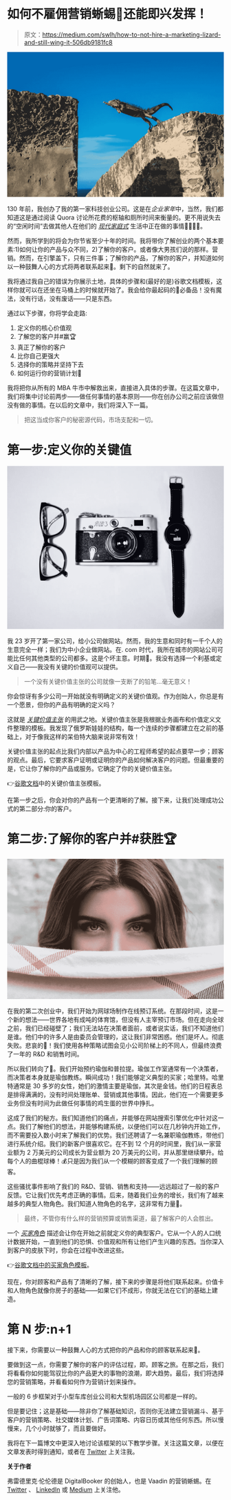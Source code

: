 # 如何不雇佣营销蜥蜴🦎还能即兴发挥！

> 原文：<https://medium.com/swlh/how-to-not-hire-a-marketing-lizard-and-still-wing-it-506db9181fc8>

![](img/15e5ee9fcb336f3048d46ed30071199b.png)

130 年前，我创办了我的第一家科技创业公司。这是在*企业家年*中，当然，我们都知道这是通过阅读 Quora 讨论所花费的枢轴和厕所时间来衡量的。更不用说失去的“空闲时间”去做其他人在他们的 [*现代家庭式*](http://www.tv.com/shows/modern-family/) 生活中正在做的事情👨‍👩‍👧‍👧。

然而，我所学到的将会为你节省至少十年的时间。我将带你了解创业的两个基本要素:1)如何让你的产品与众不同，2)了解你的客户。或者像大男孩们说的那样。营销。然而，在引擎盖下，只有三件事；了解你的产品，了解你的客户，并知道如何以一种鼓舞人心的方式将两者联系起来🙌。剩下的自然就来了。

我将通过我自己的错误为你展示土地，具体的步骤和(最好的是)谷歌文档模板，这样你就可以在还坐在马桶上的时候就开始了。我会给你最起码的🐻必备品！没有魔法，没有行话，没有废话——只是东西。

通过以下步骤，你将学会走路:

1.  定义你的核心价值观
2.  了解您的客户并#赢🏆
3.  真正了解你的客户
4.  比你自己更强大
5.  选择你的策略并坚持下去
6.  如何运行你的营销计划🏃

我将把你从所有的 MBA 牛市中解救出来，直接进入具体的步骤。在这篇文章中，我们将集中讨论前两步——做任何事情的基本原则——你在创办公司之前应该做但没有做的事情。在以后的文章中，我们将深入下一篇。

> 把这当成你客户的秘密源代码，市场支配和一切。

# 第一步:定义你的关键值

![](img/d3eaf8d1e27d511fea7eb30fa442bea3.png)

我 23 岁开了第一家公司，给小公司做网站。然而，我的生意和同时有一千个人的生意完全一样；我们为中小企业做网站。在. com 时代，我所在城市的网站公司可能比任何其他类型的公司都多。这是个坏主意。时期💩。我没有选择一个利基或定义自己——我没有关键的价值观可以提供。

> 一个没有关键价值主张的公司就像一支断了的铅笔…毫无意义！

你会惊讶有多少公司一开始就没有明确定义的关键价值观。作为创始人，你总是有一个愿景，但你的产品有明确的定义吗？

这就是 [*关键价值主张*](https://docs.google.com/document/d/1swnapn9FhpSeak0Pm5noSRqIPPdDKuJU2IIb9oMNhsA/edit#heading=h.o7qjf6nylbcx) 的用武之地。关键价值主张是我根据业务画布和价值定义文件整理的模板。我发现了俄罗斯娃娃的结构，每一个连续的步骤都建立在之前的基础上，对于像我这样的呆伯特大脑来说非常有效！

关键价值主张的起点比我们内部以产品为中心的工程师希望的起点要早一步；顾客的观点。最后，它要求客户证明或证明你的产品如何解决客户的问题。但最重要的是，它让你了解你的产品或服务。它确定了你的关键价值主张。

👉[谷歌文档](https://docs.google.com/document/d/1swnapn9FhpSeak0Pm5noSRqIPPdDKuJU2IIb9oMNhsA/edit#)中的关键价值主张模板。

在第一步之后，你会对你的产品有一个更清晰的了解。接下来，让我们处理成功公式的第二部分:你的客户。

# **第二步:了解你的客户并#获胜🏆**

![](img/d04cb126415e852effe7a2ea1d6a70cc.png)

在我的第二次创业中，我们开始为网球场制作在线预订系统。在那段时间，这是一个新的想法——世界各地有成吨的体育馆，但没有人主宰预订市场。但在走向全球之前，我们已经碰壁了；我们无法站在决策者面前，或者说实话，我们不知道他们是谁。他们中的许多人是由委员会管理的，这让我们非常困惑。他们是坏人。彻底失败。悲哀的🌮！我们使用各种策略试图会见小公司阶梯上的不同人，但最终浪费了一年的 R&D 和销售时间。

所以我们转向了🙌。我们开始预约瑜伽和普拉提。瑜伽工作室通常有一个决策者，而决策者本身就是瑜伽教练。瞬间成功！我们能够定义典型的买家；哈里特。哈里特通常是 30 多岁的女性，她们的激情主要是瑜伽，其次是金钱。他们的日程表总是排得满满的，没有时间处理账单、营销或其他事情。因此，他们在一个需要更多业务但没有时间为此做任何事情的鸡生蛋的世界中挣扎。

这成了我们的秘方。我们知道他们的痛点，并能够在网站搜索引擎优化中针对这一点。我们了解他们的想法，并能够构建系统，以便他们可以在几秒钟内开始工作，而不需要投入数小时来了解我们的优势。我们还聘请了一名兼职瑜伽教练，带他们进行系统介绍。我们的新客户很喜欢它。在不到 12 个月的时间里，我们从一家营业额为 2 万美元的公司成长为营业额为 20 万美元的公司，并从那里继续攀升。给每个人的曲棍球棒！💰只是因为我们从一个模糊的顾客变成了一个我们理解的顾客。

这些骚扰事件影响了我们的 R&D、营销、销售和支持——远远超过了一般的客户反馈。它让我们优先考虑正确的事情。后来，随着我们业务的增长，我们有了越来越多的典型人物角色。我们知道人物角色的名字，这非常有力量💪。

> 最终，不管你有什么样的营销预算或销售渠道，最了解客户的人会胜出。

一个 [*买家角色*](https://docs.google.com/document/d/1aUezdcge79nDHKsAymYTomf61KEJgD767Q0F2D7Zn94/edit#heading=h.tyrngc78o669) 描述会让你在开始之前就定义你的典型客户。它从一个人的人口统计数据开始，一直到他们的恐惧、价值观和所有让他们产生兴趣的东西。当你深入到客户的皮肤下时，你会在过程中改进这些。

👉[谷歌文档中的买家角色模板](https://docs.google.com/document/d/1aUezdcge79nDHKsAymYTomf61KEJgD767Q0F2D7Zn94/edit#)。

现在，你对顾客和产品有了清晰的了解，接下来的步骤是将他们联系起来。价值卡和人物角色就像你房子的基础——如果它们不成形，你就无法在它们的基础上建造。

# 第 N 步:n+1

接下来，你需要以一种鼓舞人心的方式把你的产品和你的顾客联系起来🙌。

要做到这一点，你需要了解你的客户的评估过程，即。顾客之旅。在那之后，我们将看看你如何能驾驭比你的产品更大的事物的浪潮，即大趋势。最后，我们将选择您的营销策略，并看看如何作为营销计划来操作。

一般的 6 步框架对于小型车库创业公司和大型机场园区公司都是一样的。

但是要记住；这是基础——除非你了解基础知识，否则你无法建立营销漏斗、基于客户的营销策略、社交媒体计划、广告词策略、内容日历或其他任何东西。所以慢慢来，几个小时就够了，而且要做好。

我将在下一篇博文中更深入地讨论该框架的以下教学步骤。关注这篇文章，以便在文章发表时得到通知，或者在 [Twitter](https://twitter.com/freducom) 上关注我。

**关于作者**

弗雷德里克·伦伦德是 DigitalBooker 的创始人，也是 Vaadin 的营销蜥蜴。在 [Twitter](https://twitter.com/freducom) 、 [LinkedIn](http://linkedin.com/in/fredu) 或 [Medium](/@fredrikrnnlund) 上关注他。
